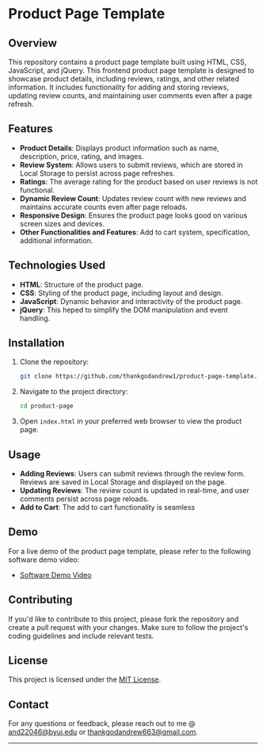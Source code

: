 # Product Page Template

## Overview

This repository contains a product page template built using HTML, CSS, JavaScript, and jQuery. This frontend product page template is designed to showcase product details, including reviews, ratings, 
and other related information. It includes functionality for adding and storing reviews, updating review counts, and maintaining user comments even after a page refresh.

## Features

- **Product Details**: Displays product information such as name, description, price, rating, and images.
- **Review System**: Allows users to submit reviews, which are stored in Local Storage to persist across page refreshes.
- **Ratings**: The average rating for the product based on user reviews is not functional.
- **Dynamic Review Count**: Updates review count with new reviews and maintains accurate counts even after page reloads.
- **Responsive Design**: Ensures the product page looks good on various screen sizes and devices.
- **Other Functionalities and Features**: Add to cart system, specification, additional information.

## Technologies Used

- **HTML**: Structure of the product page.
- **CSS**: Styling of the product page, including layout and design.
- **JavaScript**: Dynamic behavior and interactivity of the product page.
- **jQuery**: This heped to simplify the DOM manipulation and event handling.

## Installation

1. Clone the repository:
   ```bash
   git clone https://github.com/thankgodandrew1/product-page-template.git
   ```

2. Navigate to the project directory:
   ```bash
   cd product-page
   ```

3. Open `index.html` in your preferred web browser to view the product page.

## Usage

- **Adding Reviews**: Users can submit reviews through the review form. Reviews are saved in Local Storage and displayed on the page.
- **Updating Reviews**: The review count is updated in real-time, and user comments persist across page reloads.
- **Add to Cart**: The add to cart functionality is seamless

## Demo

For a live demo of the product page template, please refer to the following software demo video:
- [Software Demo Video](https://)

## Contributing

If you'd like to contribute to this project, please fork the repository and create a pull request with your changes. Make sure to follow the project's coding guidelines and 
include relevant tests.

## License

This project is licensed under the [MIT License](LICENSE).

## Contact

For any questions or feedback, please reach out to me @ [and22046@byui.edu](mailto:and22046@byui.edu) or [thankgodandrew663@gmail.com](mailto:thankgodandrew663@gmail.com).

---
